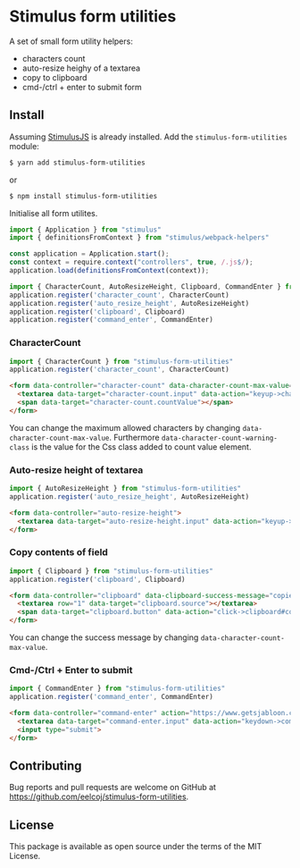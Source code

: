 # Stimulus form utilities
A set of small form utility helpers:

- characters count
- auto-resize heighy of a textarea
- copy to clipboard
- cmd-/ctrl + enter to submit form

## Install

Assuming [StimulusJS](https://stimulusjs.org) is already installed. Add the `stimulus-form-utilities` module:

```bash
$ yarn add stimulus-form-utilities
```

or

```bash
$ npm install stimulus-form-utilities
```

Initialise all form utilites.
```javascript
import { Application } from "stimulus"
import { definitionsFromContext } from "stimulus/webpack-helpers"

const application = Application.start();
const context = require.context("controllers", true, /.js$/);
application.load(definitionsFromContext(context));

import { CharacterCount, AutoResizeHeight, Clipboard, CommandEnter } from "stimulus-form-utilities"
application.register('character_count', CharacterCount)
application.register('auto_resize_height', AutoResizeHeight)
application.register('clipboard', Clipboard)
application.register('command_enter', CommandEnter)
```

### CharacterCount
```javascript
import { CharacterCount } from "stimulus-form-utilities"
application.register('character_count', CharacterCount)
```

```html
<form data-controller="character-count" data-character-count-max-value="10" data-character-count-warning-class="text-red">
  <textarea data-target="character-count.input" data-action="keyup->character-count#update"></textarea>
  <span data-target="character-count.countValue"></span>
</form>
```
You can change the maximum allowed characters by changing `data-character-count-max-value`. Furthermore `data-character-count-warning-class` is the value for the Css class added to count value element.

### Auto-resize height of textarea
```javascript
import { AutoResizeHeight } from "stimulus-form-utilities"
application.register('auto_resize_height', AutoResizeHeight)
```

```html
<form data-controller="auto-resize-height">
  <textarea data-target="auto-resize-height.input" data-action="keyup->auto-resize-height#update"></textarea>
</form>
```

### Copy contents of field
```javascript
import { Clipboard } from "stimulus-form-utilities"
application.register('clipboard', Clipboard)
```

```html
<form data-controller="clipboard" data-clipboard-success-message="copied">
  <textarea row="1" data-target="clipboard.source"></textarea>
  <span data-target="clipboard.button" data-action="click->clipboard#copy">copy</span>
</form>
```

You can change the success message by changing `data-character-count-max-value`.

### Cmd-/Ctrl + Enter to submit
```javascript
import { CommandEnter } from "stimulus-form-utilities"
application.register('command_enter', CommandEnter)
```

```html
<form data-controller="command-enter" action="https://www.getsjabloon.com">
  <textarea data-target="command-enter.input" data-action="keydown->command-enter#submit"></textarea>
  <input type="submit">
</form>
```

## Contributing

Bug reports and pull requests are welcome on GitHub at <https://github.com/eelcoj/stimulus-form-utilities>.

## License

This package is available as open source under the terms of the MIT License.
